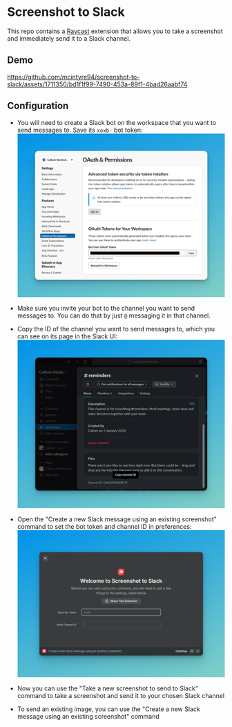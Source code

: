 # Screenshot to Slack

This repo contains a [Raycast](https://www.raycast.com/) extension that allows
you to take a screenshot and immediately send it to a Slack channel.

## Demo

https://github.com/mcintyre94/screenshot-to-slack/assets/1711350/bd1f1f99-7490-453a-89f1-4bad26aabf74

## Configuration

- You will need to create a Slack bot on the workspace that you want to send
  messages to. Save its `xoxb-` bot token:
  ![Copy bot token](./readme-resources/bot-token.png)

- Make sure you invite your bot to the channel you want to send messages to. You
  can do that by just `@` messaging it in that channel.

- Copy the ID of the channel you want to send messages to, which you can see on
  its page in the Slack UI:
  ![Copy Slack channel ID](./readme-resources/slack-channel-id.png)

- Open the "Create a new Slack message using an existing screenshot" command to
  set the bot token and channel ID in preferences:
  ![Set preferences](./readme-resources/preferences.png)

- Now you can use the "Take a new screenshot to send to Slack" command to take a
  screenshot and send it to your chosen Slack channel

- To send an existing image, you can use the "Create a new Slack message using
  an existing screenshot" command
